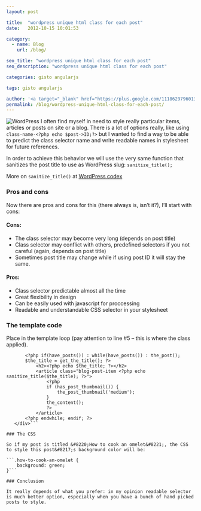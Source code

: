 ```yaml
---
layout: post

title:  "wordpress unique html class for each post"
date:   2012-10-15 10:01:53

category:
  - name: Blog
    url: /blog/

seo_title: "wordpress unique html class for each post"
seo_description: "wordpress unique html class for each post"

categories: gisto angularjs

tags: gisto angularjs

author: '<a target="_blank" href="https://plus.google.com/111862979601357461785" rel="publisher">Sasha Khamkov</a>'
permalink: /blog/wordpress-unique-html-class-for-each-post/
---
```


![WordPress](/images/wordpress-logo-stacked-rgb-e1350345712329.png) I often find myself in need to style really particular items, articles or posts on site or a blog. There is a lot of options really, like using `class-name-<?php echo $post->ID;?>` but I wanted to find a way to be able to predict the class selector name and write readable names in stylesheet for future references.

In order to achieve this behavior we will use the very same function that sanitizes the post title to use as WordPress slug: `sanitize_title();`

More on `sanitize_title()` at <a href="http://codex.wordpress.org/Function_Reference/sanitize_title" target="_blank">WordPress codex</a>

### Pros and cons

Now there are pros and cons for this (there always is, isn&#8217;t it?), I&#8217;ll start with cons:

#### Cons:

*   The class selector may become very long (depends on post title)
*   Class selector may conflict with others, predefined selectors if you not careful (again, depends on post title)
*   Sometimes post title may change while if using post ID it will stay the same.

#### Pros:

*   Class selector predictable almost all the time
*   Great flexibility in design
*   Can be easily used with javascript for proccessing
*   Readable and understandable CSS selector in your stylesheet

### The template code

Place in the template loop (pay attention to line #5 &#8211; this is where the class applied).

```<div class="blog-posts-wrapper">
       <?php if(have_posts()) : while(have_posts()) : the_post();
       $the_title = get_the_title(); ?>
           <h2><?php echo $the_title; ?></h2>
           <article class="blog-post-item <?php echo sanitize_title($the_title); ?>">
               <?php
               if (has_post_thumbnail()) {
                   the_post_thumbnail('medium');
               }
               the_content();
               ?>
           </article>
       <?php endwhile; endif; ?>
   </div>```

### The CSS

So if my post is titled &#8220;How to cook an omelet&#8221;, the CSS to style this post&#8217;s background color will be:

```.how-to-cook-an-omelet {
    background: green;
}```

### Conclusion

It really depends of what you prefer: in my opinion readable selector is much better option, especially when you have a bunch of hand picked posts to style.